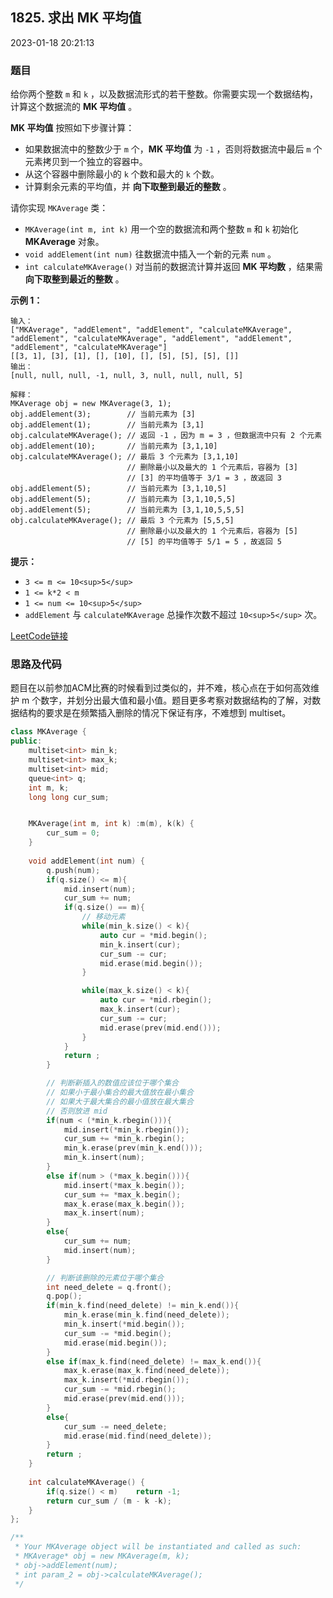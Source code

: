 ## 1825. 求出 MK 平均值

2023-01-18 20:21:13

### 题目

给你两个整数 ``m`` 和 ``k`` ，以及数据流形式的若干整数。你需要实现一个数据结构，计算这个数据流的 <b>MK 平均值</b> 。

**MK 平均值** 按照如下步骤计算：


- 如果数据流中的整数少于 ``m`` 个，**MK 平均值** 为 ``-1`` ，否则将数据流中最后 ``m`` 个元素拷贝到一个独立的容器中。
- 从这个容器中删除最小的 ``k`` 个数和最大的 ``k`` 个数。
- 计算剩余元素的平均值，并 **向下取整到最近的整数** 。


请你实现 ``MKAverage`` 类：


- ``MKAverage(int m, int k)`` 用一个空的数据流和两个整数 ``m`` 和 ``k`` 初始化 **MKAverage** 对象。
- ``void addElement(int num)`` 往数据流中插入一个新的元素 ``num`` 。
- ``int calculateMKAverage()`` 对当前的数据流计算并返回 **MK 平均数** ，结果需 **向下取整到最近的整数** 。


 

**示例 1：**

```
输入：
["MKAverage", "addElement", "addElement", "calculateMKAverage", "addElement", "calculateMKAverage", "addElement", "addElement", "addElement", "calculateMKAverage"]
[[3, 1], [3], [1], [], [10], [], [5], [5], [5], []]
输出：
[null, null, null, -1, null, 3, null, null, null, 5]

解释：
MKAverage obj = new MKAverage(3, 1); 
obj.addElement(3);        // 当前元素为 [3]
obj.addElement(1);        // 当前元素为 [3,1]
obj.calculateMKAverage(); // 返回 -1 ，因为 m = 3 ，但数据流中只有 2 个元素
obj.addElement(10);       // 当前元素为 [3,1,10]
obj.calculateMKAverage(); // 最后 3 个元素为 [3,1,10]
                          // 删除最小以及最大的 1 个元素后，容器为 [3]
                          // [3] 的平均值等于 3/1 = 3 ，故返回 3
obj.addElement(5);        // 当前元素为 [3,1,10,5]
obj.addElement(5);        // 当前元素为 [3,1,10,5,5]
obj.addElement(5);        // 当前元素为 [3,1,10,5,5,5]
obj.calculateMKAverage(); // 最后 3 个元素为 [5,5,5]
                          // 删除最小以及最大的 1 个元素后，容器为 [5]
                          // [5] 的平均值等于 5/1 = 5 ，故返回 5
```

 

**提示：**


- ``3 <= m <= 10<sup>5</sup>``
- ``1 <= k*2 < m``
- ``1 <= num <= 10<sup>5</sup>``
- ``addElement`` 与 ``calculateMKAverage`` 总操作次数不超过 ``10<sup>5</sup>`` 次。



[LeetCode链接](https://leetcode-cn.com/problems/finding-mk-average/)

### 思路及代码

题目在以前参加ACM比赛的时候看到过类似的，并不难，核心点在于如何高效维护 m 个数字，并划分出最大值和最小值。题目更多考察对数据结构的了解，对数据结构的要求是在频繁插入删除的情况下保证有序，不难想到 multiset。

```cpp
class MKAverage {
public:
    multiset<int> min_k;
    multiset<int> max_k;
    multiset<int> mid;
    queue<int> q;
    int m, k;
    long long cur_sum;


    MKAverage(int m, int k) :m(m), k(k) {
        cur_sum = 0;
    }
    
    void addElement(int num) {
        q.push(num);
        if(q.size() <= m){
            mid.insert(num);
            cur_sum += num;
            if(q.size() == m){
                // 移动元素
                while(min_k.size() < k){
                    auto cur = *mid.begin();
                    min_k.insert(cur);
                    cur_sum -= cur;
                    mid.erase(mid.begin());
                }

                while(max_k.size() < k){
                    auto cur = *mid.rbegin();
                    max_k.insert(cur);
                    cur_sum -= cur;
                    mid.erase(prev(mid.end()));
                }
            }
            return ;
        }

        // 判断新插入的数值应该位于哪个集合
        // 如果小于最小集合的最大值放在最小集合
        // 如果大于最大集合的最小值放在最大集合
        // 否则放进 mid
        if(num < (*min_k.rbegin())){
            mid.insert(*min_k.rbegin());
            cur_sum += *min_k.rbegin();
            min_k.erase(prev(min_k.end()));
            min_k.insert(num);
        }
        else if(num > (*max_k.begin())){
            mid.insert(*max_k.begin());
            cur_sum += *max_k.begin();
            max_k.erase(max_k.begin());
            max_k.insert(num);
        }
        else{
            cur_sum += num;
            mid.insert(num);
        }

        // 判断该删除的元素位于哪个集合
        int need_delete = q.front();
        q.pop();
        if(min_k.find(need_delete) != min_k.end()){
            min_k.erase(min_k.find(need_delete));
            min_k.insert(*mid.begin());
            cur_sum -= *mid.begin();
            mid.erase(mid.begin());
        }
        else if(max_k.find(need_delete) != max_k.end()){
            max_k.erase(max_k.find(need_delete));
            max_k.insert(*mid.rbegin());
            cur_sum -= *mid.rbegin();
            mid.erase(prev(mid.end()));
        }
        else{
            cur_sum -= need_delete;
            mid.erase(mid.find(need_delete));
        }
        return ;
    }
    
    int calculateMKAverage() {
        if(q.size() < m)    return -1;
        return cur_sum / (m - k -k);
    }
};

/**
 * Your MKAverage object will be instantiated and called as such:
 * MKAverage* obj = new MKAverage(m, k);
 * obj->addElement(num);
 * int param_2 = obj->calculateMKAverage();
 */
 ```